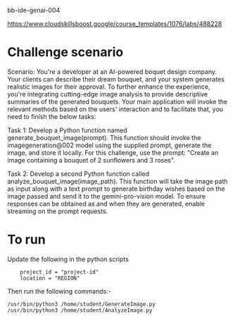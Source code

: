 bb-ide-genai-004


https://www.cloudskillsboost.google/course_templates/1076/labs/488228



# Challenge scenario
Scenario: You're a developer at an AI-powered boquet design company. Your clients can describe their dream bouquet, and your system generates realistic images for their approval. To further enhance the experience, you're integrating cutting-edge image analysis to provide descriptive summaries of the generated bouquets. Your main application will invoke the relevant methods based on the users' interaction and to facilitate that, you need to finish the below tasks:


Task 1: Develop a Python function named generate_bouquet_image(prompt). This function should invoke the imagegeneration@002 model using the supplied prompt, generate the image, and store it locally. For this challenge, use the prompt: "Create an image containing a bouquet of 2 sunflowers and 3 roses".


Task 2: Develop a second Python function called analyze_bouquet_image(image_path). This function will take the image path as input along with a text prompt to generate birthday wishes based on the image passed and send it to the gemini-pro-vision model. To ensure responses can be obtained as and when they are generated, enable streaming on the prompt requests.


# To run
Update the following in the python scripts
```
    project_id = "project-id"
    location = "REGION"
```

Then run the following commands:-
```
/usr/bin/python3 /home/student/GenerateImage.py
/usr/bin/python3 /home/student/AnalyzeImage.py
```

